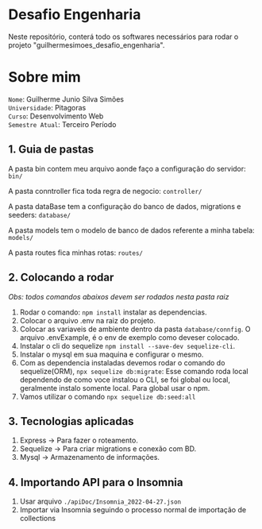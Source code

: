 # Desafio Engenharia
  
Neste repositório, conterá todo os softwares necessários para rodar o projeto "guilhermesimoes_desafio_engenharia".  

# Sobre mim
`Nome`: Guilherme Junio Silva Simões </br>
`Universidade`: Pitagoras </br>
`Curso`: Desenvolvimento Web </br>
`Semestre Atual`: Terceiro Período </br>
  
## 1. Guia de pastas
  
A pasta bin contem meu arquivo aonde faço a configuração do servidor: `bin/`  
  
A pasta conntroller fica toda regra de negocio: `controller/`

A pasta dataBase tem a configuração do banco de dados, migrations e seeders: `database/`

A pasta models tem o modelo de banco de dados referente a minha tabela: `models/`

A pasta routes fica minhas rotas: `routes/`


## 2. Colocando a rodar
  
*Obs: todos comandos abaixos devem ser rodados nesta pasta raiz*
1. Rodar o comando: `npm install` instalar as dependencias.
2. Colocar o arquivo .env na raiz do projeto.
3. Colocar as variaveis de ambiente dentro da pasta `database/connfig`. O arquivo .envExample, é o  env de exemplo como deveser colocado.
4. Instalar o cli do sequelize `npm install --save-dev sequelize-cli`.
5. Instalar o mysql em sua maquina e configurar o mesmo.
6. Com as dependencia instaladas devemos rodar o comando do sequelize(ORM), `npx sequelize db:migrate`: Esse comando roda local dependendo de como voce instalou o CLI, se foi global ou local, geralmente instalo somente local. Para global usar o npm.
7. Vamos utilizar o comando `npx sequelize db:seed:all`  
 
## 3. Tecnologias aplicadas
1. Express -> Para fazer o roteamento.
2. Sequelize -> Para criar migrations e conexão com BD.
3. Mysql -> Armazenamento de informações.

## 4. Importando API para o Insomnia
1. Usar arquivo `./apiDoc/Insomnia_2022-04-27.json`
2. Importar via Insomnia seguindo o processo normal de importação de collections
